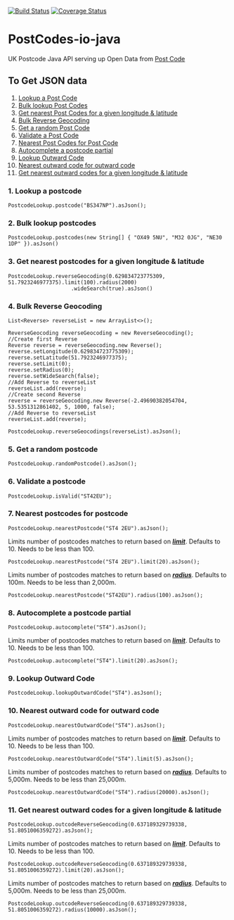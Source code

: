 [![Build Status](https://travis-ci.org/spdeepak/postcodes-io-java.svg?branch=master)](https://travis-ci.org/spdeepak/postcodes-io-java)
[![Coverage Status](https://coveralls.io/repos/github/spdeepak/postcodes-io-java/badge.svg?branch=master)](https://coveralls.io/github/spdeepak/postcodes-io-java?branch=master)

# PostCodes-io-java
UK Postcode Java API serving up Open Data from [Post Code](http://postcodes.io)
  
<h2>To Get JSON data</h2>

1.	[Lookup a Post Code](https://github.com/spdeepak/postcodes-io-java#1-lookup-a-postcode)
2.	[Bulk lookup Post Codes](https://github.com/spdeepak/postcodes-io-java#2-bulk-lookup-postcodes)
3.	[Get nearest Post Codes for a given longitude & latitude](https://github.com/spdeepak/postcodes-io-java#3-get-nearest-postcodes-for-a-given-longitude--latitude)
4.	[Bulk Reverse Geocoding](https://github.com/spdeepak/postcodes-io-java#4-bulk-reverse-geocoding)
5.	[Get a random Post Code](https://github.com/spdeepak/postcodes-io-java#5-get-a-random-postcode)
6.	[Validate a Post Code](https://github.com/spdeepak/postcodes-io-java#6-validate-a-postcode)
7.	[Nearest Post Codes for Post Code](https://github.com/spdeepak/postcodes-io-java#7-nearest-postcodes-for-postcode)
8.	[Autocomplete a postcode partial](https://github.com/spdeepak/postcodes-io-java#8-autocomplete-a-postcode-partial)
9.	[Lookup Outward Code](https://github.com/spdeepak/postcodes-io-java#9-lookup-outward-code)
10.	[Nearest outward code for outward code](https://github.com/spdeepak/postcodes-io-java#10-nearest-outward-code-for-outward-code)
11.	[Get nearest outward codes for a given longitude & latitude](https://github.com/spdeepak/postcodes-io-java#11-get-nearest-outward-codes-for-a-given-longitude--latitude)

### 1. Lookup a postcode
	PostcodeLookup.postcode("BS347NP").asJson();
### 2. Bulk lookup postcodes
	PostcodeLookup.postcodes(new String[] { "OX49 5NU", "M32 0JG", "NE30 1DP" }).asJson()
### 3. Get nearest postcodes for a given longitude & latitude
	PostcodeLookup.reverseGeocoding(0.629834723775309, 51.7923246977375).limit(100).radius(2000)
                        .wideSearch(true).asJson()
### 4. Bulk Reverse Geocoding
	List<Reverse> reverseList = new ArrayList<>();
	
	ReverseGeocoding reverseGeocoding = new ReverseGeocoding();
	//Create first Reverse
	Reverse reverse = reverseGeocoding.new Reverse();
	reverse.setLongitude(0.629834723775309);
	reverse.setLatitude(51.7923246977375);
	reverse.setLimit(0);
	reverse.setRadius(0);
	reverse.setWideSearch(false);
	//Add Reverse to reverseList
	reverseList.add(reverse);
	//Create second Reverse
	reverse = reverseGeocoding.new Reverse(-2.49690382054704, 53.5351312861402, 5, 1000, false);
	//Add Reverse to reverseList
	reverseList.add(reverse);
	
	PostcodeLookup.reverseGeocodings(reverseList).asJson();
	
### 5. Get a random postcode
	PostcodeLookup.randomPostcode().asJson();
	
### 6. Validate a postcode
	PostcodeLookup.isValid("ST42EU");
	
### 7. Nearest postcodes for postcode
	PostcodeLookup.nearestPostcode("ST4 2EU").asJson();
	
Limits number of postcodes matches to return based on <i><b><u>limit</u></b></i>. Defaults to 10. Needs to be less than 100.
	
	PostcodeLookup.nearestPostcode("ST4 2EU").limit(20).asJson();
	
Limits number of postcodes matches to return based on <i><b><u>radius</u></b></i>. Defaults to 100m. Needs to be less than 2,000m.

	PostcodeLookup.nearestPostcode("ST42EU").radius(100).asJson();

### 8. Autocomplete a postcode partial
	PostcodeLookup.autocomplete("ST4").asJson();

Limits number of postcodes matches to return based on <i><b><u>limit</u></b></i>. Defaults to 10. Needs to be less than 100.
	
	PostcodeLookup.autocomplete("ST4").limit(20).asJson();

### 9. Lookup Outward Code
	PostcodeLookup.lookupOutwardCode("ST4").asJson();

### 10. Nearest outward code for outward code
	PostcodeLookup.nearestOutwardCode("ST4").asJson();

Limits number of postcodes matches to return based on <i><b><u>limit</u></b></i>. Defaults to 10. Needs to be less than 100.

	PostcodeLookup.nearestOutwardCode("ST4").limit(5).asJson();

Limits number of postcodes matches to return based on <i><b><u>radius</u></b></i>. Defaults to 5,000m. Needs to be less than 25,000m.

	PostcodeLookup.nearestOutwardCode("ST4").radius(20000).asJson();

### 11. Get nearest outward codes for a given longitude & latitude
	PostcodeLookup.outcodeReverseGeocoding(0.637189329739338, 51.8051006359272).asJson();

Limits number of postcodes matches to return based on <i><b><u>limit</u></b></i>. Defaults to 10. Needs to be less than 100.

	PostcodeLookup.outcodeReverseGeocoding(0.637189329739338, 51.8051006359272).limit(20).asJson();
	
Limits number of postcodes matches to return based on <i><b><u>radius</u></b></i>. Defaults to 5,000m. Needs to be less than 25,000m.

	PostcodeLookup.outcodeReverseGeocoding(0.637189329739338, 51.8051006359272).radius(10000).asJson();
